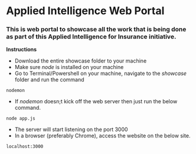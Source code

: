 # Applied Intelligence Web Portal
### This is web portal to showcase all the work that is being done as part of this Applied Intelligence for Insurance initiative.

**Instructions**

* Download the entire showcase folder to your machine
* Make sure *node* is installed on your machine
* Go to Terminal/Powershell on your machine, navigate to the *showcase* folder and run the command 

`nodemon `

* If *nodemon* doesn;t kick off the web server then just run the below command.

`node app.js`

* The server will start listening on the port 3000
* In a browser (preferably Chrome), access the website on the below site.

`localhost:3000`
